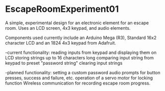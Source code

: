 # EscapeRoomExperiment01
A simple, experimental design for an electronic element for an escape room. Uses an LCD screen, 4x3 keypad, and audio elements.

Components used currently include an Arduino Mega (R3), Standard 16x2 character LCD and an 1824 4x3 keypad from Adafruit.

-current functionality: reading inputs from keypad and displaying them on LCD
                        storing strings up to 16 characters long
                        comparing input string from keypad to preset "password string"
                        clearing input strings 
                        

-planned functionality: setting a custom password 
                        audio prompts for button presses, success and failure, etc.
                        operation of a servo motor for locking function
                        Wireless communication for recording escape room progress.
                        

